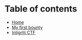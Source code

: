 # Table of contents

* [Home](README.md)
* [My first bounty](my-first-bounty.md)
* [Intigriti CTF](intigriti-ctf.md)

